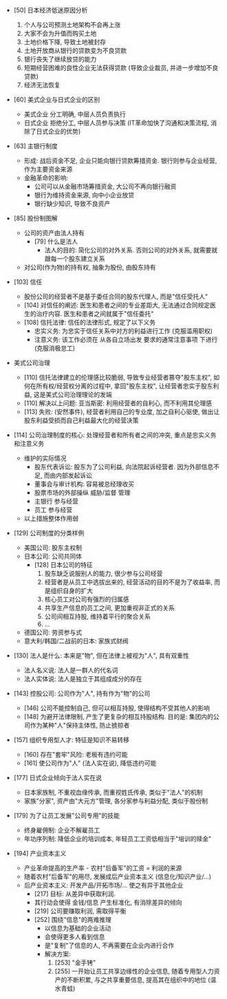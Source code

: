 * [50] 日本经济低迷原因分析
  1. 个人与公司预测土地架构不会再上涨
  2. 大家不会为升值而购买土地
  3. 土地价格下降, 导致土地被封存
  4. 土地开放商从银行的贷款变为不良贷款
  5. 银行丧失了继续放贷的能力
  6. 短期经营困难的良性企业无法获得贷款 (导致企业裁员, 并进一步增加不良贷款)
  7. 经济无法恢复
  
* [60] 美式企业与日式企业的区别
  * 美式企业 分工明确, 中层人员负责执行
  * 日式企业 拒绝分工, 中层人员参与决策 (IT革命加快了沟通和决策流程, 消除了日式企业的优势)

* [63] 主银行制度
  * 形成: 战后资金不足, 企业只能向银行贷款筹措资金. 银行则参与企业经营, 作为主要资金来源
  * 金融革命的影响: 
    * 公司可以从金融市场筹措资金, 大公司不再向银行融资
    * 银行为维持资金来源, 向中小企业放贷
    * 银行缺少知识, 导致不良资产
    
* [85] 股份制图解
  * 公司的资产由法人持有  
    * [79] 什么是法人
      * 法人的目的: 简化公司的对外关系. 否则公司的对外关系, 就需要就跟每一个股东建立关系
  * 对公司(作为物)的持有权, 抽象为股份, 由股东持有

* [103] 信任
  * 股份公司的经营者不是基于委任合同的股东代理人, 而是"信任受托人"
  * [104] 对信任的阐述: 医生和患者之间的专业差距大, 无法通过合同规定医生的治疗内容. 医生和患者之间就属于"信任委托"
  * [108] 信托法律: 信任的法律形式, 规定了以下义务
    * 忠实义务: 为忠实于信任关系中对方的利益进行工作 (克服滥用职权)
    * 注意义务: 该工作必须在 从各自立场出发 要求的通常注意事项 下进行 (克服消极怠工)

* 美式公司治理
  * [110] 信托法律建立的伦理感比较脆弱, 导致专业经营者篡夺"股东主权", 如何在所有权/经营权分离的过程中, 拿回"股东主权", 让经营者忠实于股东利益, 这是美式公司治理理论的发端
  * [110] 解决以上问题: 亚当斯密: 利用经营者的自利心, 而不利用其伦理感
  * [113] 失败: (安然事件), 经营者利用自己的专业度, 加之自利心驱使, 做出让股东利益受损而自己利益最大化的经营决策
  
* [114] 公司治理制度的核心: 处理经营者和所有者之间的冲突, 重点是忠实义务和注意义务
  * 维护的实际情况
    * 股东代表诉讼: 股东为了公司利益, 向法院起诉经营者. 因为外部信息不足, 而由内部发起诉讼
    * 董事会与审计机构: 容易被总经理收买
    * 股票市场的外部操纵 威胁/监督 管理
    * 主银行 参与经营
    * 员工 参与经营
  * 以上措施整体作用弱
  
* [129] 公司制度的分类样例
  * 美国公司: 股东主权制
  * 日本公司: 公司共同体
    * [128] 日本公司的特征
      1. 股东缺乏说服别人的能力, 很少参与公司经营
      2. 经营者是从员工中选拔出来的, 经营活动的目的不是为了收益率, 而是组织自身的扩大
      3. 核心员工对公司有强烈的归属感
      4. 共享生产信息的员工之间, 更加重视非正式的关系
      5. 公司间相互持股, 维持着平行的聚合关系
      6. ...
  * 德国公司: 劳资参与式
  * 意大利/韩国/二战前的日本: 家族式财阀

* [130] 法人是什么: 本来是"物", 但在法律上被视为"人", 具有双重性
  * 法人名义说: 法人是一群人的代名词
  * 法人实体说: 法人是独立于其组成成分的存在
  
* [143] 控股公司: 公司作为"人", 持有作为"物"的公司
  * [146] 公司不能控制自己, 但可以相互持股, 使得结构不受其他人的影响
  * [148] 为避开法律限制, 产生了更复杂的相互持股结构. 目的是: 集团内的公司作为某种"人"保持主体性, 防止掳掠者
  
* [157] 组织专用型人才: 特征是知识不易转移
  * [160] 存在"套牢"风险: 老板有违约可能
  * [161] 使公司作为"人" (法人实在说), 降低违约可能

* [177] 日式企业倾向于法人实在说
  * 日本家族制, 不重视血缘传承, 而重视姓氏传承, 类似于"法人"的机制
  * 家族"分家", 资产由"大元方"管理, 各分家参与利益分配, 类似于股份制

* [179] 为了让员工发展"公司专用"的技能
  * 终身雇佣制: 企业不解雇员工
  * 年功序列制: 降低企业的培训成本, 年轻员工工资低相当于"培训的赎金"
  
* [194] 产业资本主义
  * 产业革命提高的生产率 - 农村"后备军"的工资 = 利润的来源
  * 随着农村"后备军"的用尽, 发展成后产业资本主义 (信息化/知识产业/...)
  * 后产业资本主义: 开发产品/开拓市场/... 使之有异于其他企业
    * [217] 目标: 从差异中获取利润. 
    * 其行动会使得 金钱/信息 产生标准化, 有消除差异的倾向
    * [219] 公司要赚取利润, 需取得平衡
    * [252] 围绕"信息"的两难推理
      * 以信息为基础的企业活动
      * 会使得更多人看到信息
      * 是"复制"了信息的人, 不再需要在企业内进行合作
      * 解决方案: 
        1. [253] "金手铐"
        2. [255] 一开始让员工共享边缘性的企业信息, 随着专用型人力资产的不断积累, 与之共享重要信息, 提高其在组织中的地位 (温水青蛙)


